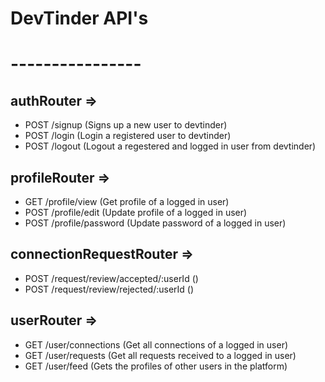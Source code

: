 # DevTinder API's
# ----------------

## authRouter =>
- POST /signup (Signs up a new user to devtinder)
- POST /login (Login a registered user to devtinder)
- POST /logout (Logout a regestered and logged in user from devtinder)

## profileRouter =>
- GET /profile/view (Get profile of a logged in user)
- POST /profile/edit (Update profile of a logged in user)
- POST /profile/password (Update password of a logged in user)

## connectionRequestRouter =>
- POST /request/review/accepted/:userId ()
- POST /request/review/rejected/:userId ()

## userRouter =>
- GET /user/connections (Get all connections of a logged in user)
- GET /user/requests (Get all requests received to a logged in user)
- GET /user/feed (Gets the profiles of other users in the platform)